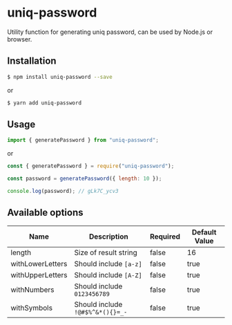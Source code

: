 # uniq-password

Utility function for generating uniq password, can be used by Node.js or browser.

## Installation

```bash
$ npm install uniq-password --save
```

or

```bash
$ yarn add uniq-password
```

## Usage

```javascript
import { generatePassword } from "uniq-password";
```

or

```javascript
const { generatePassword } = require("uniq-password");
```

```javascript
const password = generatePassword({ length: 10 });

console.log(password); // gLk7C_ycv3
```

## Available options

| Name             | Description                      | Required | Default Value |
| ---------------- | -------------------------------- | -------- | ------------- |
| length           | Size of result string            | false    | 16            |
| withLowerLetters | Should include `[a-z]`           | false    | true          |
| withUpperLetters | Should include `[A-Z]`           | false    | true          |
| withNumbers      | Should include `0123456789`      | false    | true          |
| withSymbols      | Should include `!@#$%^&*(){}=_-` | false    | true          |
